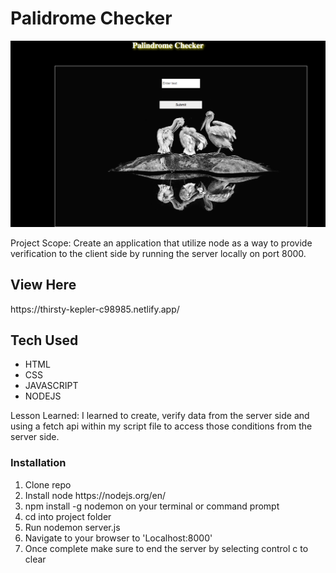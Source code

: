 <h1> Palidrome Checker </h1>

 ![Alt Text](https://raw.githubusercontent.com/JohnbelMDev/node-palindrome-bootcamp/answer/Palindrone%20/image.png)

<p> Project Scope: Create an application that utilize node as a way to provide verification to the client side by running the server locally on port 8000. 
</p>
<h2> View Here </h2>
https://thirsty-kepler-c98985.netlify.app/

<h2> Tech Used </h2>
  <ul> 
    <li> HTML</li>
    <li>CSS</li>
    <li> JAVASCRIPT</li>
    <li>NODEJS</li>
  </ul>

Lesson Learned:
I learned to create, verify data from the server side and using a fetch api within my script file to access those conditions from the server side. 

   <h3> Installation </h3>
     <ol> 
       <li> Clone repo </li>
       <li> Install node https://nodejs.org/en/ </li>
       <li> npm install -g nodemon on your terminal or command prompt</li>
       <li> cd into project folder  </li>
       <li> Run nodemon server.js </li>
       <li> Navigate to your browser to 'Localhost:8000' </li>
       <li>Once complete make sure to end the server by selecting control c to clear</li>
      </ol>



